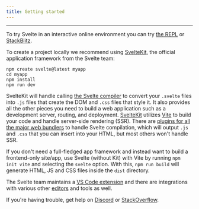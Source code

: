 ```yaml
---
title: Getting started
---
```


---

To try Svelte in an interactive online environment you can try [the REPL](https://svelte.dev/repl) or [StackBlitz](https://node.new/svelte).

To create a project locally we recommend using [SvelteKit](https://kit.svelte.dev/), the official application framework from the Svelte team:
```
npm create svelte@latest myapp
cd myapp
npm install
npm run dev
```

SvelteKit will handle calling [the Svelte compiler](https://www.npmjs.com/package/svelte) to convert your `.svelte` files into `.js` files that create the DOM and `.css` files that style it. It also provides all the other pieces you need to build a web application such as a development server, routing, and deployment. [SvelteKit](https://kit.svelte.dev/) utilizes [Vite](https://vitejs.dev/) to build your code and handle server-side rendering (SSR). There are [plugins for all the major web bundlers](https://sveltesociety.dev/tools#bundling) to handle Svelte compilation, which will output `.js` and `.css` that you can insert into your HTML, but most others won't handle SSR.

If you don't need a full-fledged app framework and instead want to build a frontend-only site/app, use Svelte (without Kit) with Vite by running `npm init vite` and selecting the `svelte` option. With this, `npm run build` will generate HTML, JS and CSS files inside the `dist` directory. 

The Svelte team maintains a [VS Code extension](https://marketplace.visualstudio.com/items?itemName=svelte.svelte-vscode) and there are integrations with various other [editors](https://sveltesociety.dev/tools#editor-support) and tools as well.

If you're having trouble, get help on [Discord](https://svelte.dev/chat) or [StackOverflow](https://stackoverflow.com/questions/tagged/svelte).
